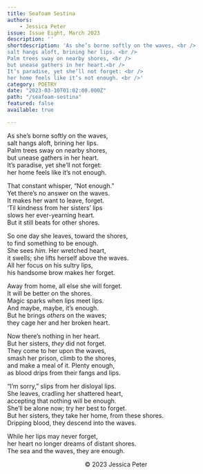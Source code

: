 ```yaml
---
title: Seafoam Sestina
authors:
    - Jessica Peter
issue: Issue Eight, March 2023
description: ''
shortdescription: 'As she’s borne softly on the waves, <br /> 
salt hangs aloft, brining her lips. <br />
Palm trees sway on nearby shores, <br />
but unease gathers in her heart.<br />
It’s paradise, yet she’ll not forget: <br />
her home feels like it’s not enough. <br />'
category: POETRY
date: "2023-03-10T01:02:00.000Z"
path: "/seafoam-sestina"
featured: false
available: true

---
```


As she’s borne softly on the waves, <br /> 
salt hangs aloft, brining her lips. <br />
Palm trees sway on nearby shores, <br />
but unease gathers in her heart.<br />
It’s paradise, yet she’ll not forget: <br />
her home feels like it’s not enough. <br />

That constant whisper, “Not enough.” <br />
Yet there’s no answer on the waves. <br />
It makes her want to leave, forget. <br />
‘Til kindness from her sisters’ lips <br />
slows her ever-yearning heart. <br />
But it still beats for other shores. <br />

So one day she leaves, toward the shores, <br />
to find something to be enough. <br />
She sees <em>him</em>. Her wretched heart, <br />
it swells; she lifts herself above the waves. <br />
All her focus on his sultry lips, <br />
his handsome brow makes her forget. <br />

Away from home, all else she will forget. <br />
It will be better on the shores. <br />
Magic sparks when lips meet lips. <br />
And maybe, maybe, it’s enough. <br />
But he brings <em>others</em> on the waves; <br />
they cage her and her broken heart. <br />

Now there’s nothing in her heart. <br />
But her sisters, <em>they</em> did not forget. <br />
They come to her upon the waves, <br />
smash her prison, climb to the shores, <br />
and make a meal of it. Plenty enough, <br />
as blood drips from their fangs and lips. <br />

“I’m sorry,” slips from her disloyal lips. <br />
She leaves, cradling her shattered heart, <br />
accepting that nothing will be enough. <br />
She’ll be alone now; try her best to forget. <br />
But her sisters, they take her home, from these shores. <br />
Dripping blood, they descend into the waves. <br />

While her lips may never forget, <br />
her heart no longer dreams of distant shores. <br />
The sea and the waves, they are enough. <br />


<p style="text-align: center;"> © 2023 Jessica Peter</p>
